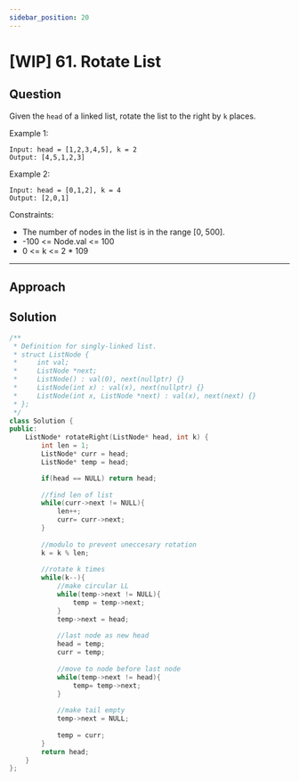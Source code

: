 ```yaml
---
sidebar_position: 20
---
```


# [WIP] 61. Rotate List

## Question 
Given the `head` of a linked list, rotate the list to the right by `k` places.

Example 1:
```
Input: head = [1,2,3,4,5], k = 2
Output: [4,5,1,2,3]
```
Example 2:
```
Input: head = [0,1,2], k = 4
Output: [2,0,1]
```

Constraints:
- The number of nodes in the list is in the range [0, 500].
- -100 <= Node.val <= 100
- 0 <= k <= 2 * 109

---

## Approach


## Solution

```cpp
/**
 * Definition for singly-linked list.
 * struct ListNode {
 *     int val;
 *     ListNode *next;
 *     ListNode() : val(0), next(nullptr) {}
 *     ListNode(int x) : val(x), next(nullptr) {}
 *     ListNode(int x, ListNode *next) : val(x), next(next) {}
 * };
 */
class Solution {
public:
    ListNode* rotateRight(ListNode* head, int k) {
        int len = 1;
        ListNode* curr = head;
        ListNode* temp = head;

        if(head == NULL) return head;
        
        //find len of list
        while(curr->next != NULL){
            len++;
            curr= curr->next;
        }
                
        //modulo to prevent uneccesary rotation
        k = k % len;
        
        //rotate k times
        while(k--){
            //make circular LL
            while(temp->next != NULL){
                temp = temp->next;
            }
            temp->next = head;
            
            //last node as new head
            head = temp;
            curr = temp;
            
            //move to node before last node
            while(temp->next != head){
                temp= temp->next;
            }
            
            //make tail empty
            temp->next = NULL;
            
            temp = curr;
        }
        return head;
    }
};
```
